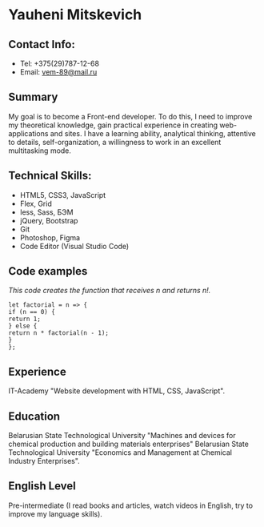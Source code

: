 # Yauheni Mitskevich
## Contact Info:
- Tel: +375(29)787-12-68
- Email: vem-89@mail.ru

## Summary
My goal is to become a Front-end developer. To do this, I need to improve my theoretical knowledge, gain practical experience in creating web-applications and sites. I have a learning ability, analytical thinking, attentive to details, self-organization, a willingness to work in an excellent multitasking mode.

## Technical Skills:
- HTML5, CSS3, JavaScript
- Flex, Grid
- less, Sass, БЭМ
- jQuery, Bootstrap
- Git
- Photoshop, Figma
- Code Editor (Visual Studio Code)

## Code examples
_This code creates the function that receives n and returns n!._
```
let factorial = n => {
if (n == 0) {
return 1;
} else {
return n * factorial(n - 1);
}
};
```

## Experience
IT-Academy "Website development with HTML, CSS, JavaScript".

## Education
Belarusian State Technological University "Machines and devices for chemical production and building materials enterprises"
Belarusian State Technological University "Economics and Management at Chemical Industry Enterprises".

## English Level
Pre-intermediate (I read books and articles, watch videos in English, try to improve my language skills).
